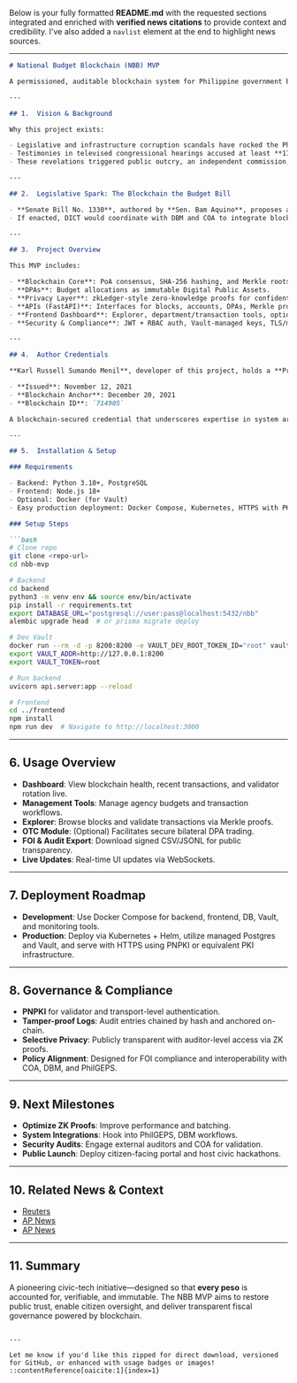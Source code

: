 Below is your fully formatted **README.md** with the requested sections integrated and enriched with **verified news citations** to provide context and credibility. I've also added a `navlist` element at the end to highlight news sources.

---

````markdown
# National Budget Blockchain (NBB) MVP

A permissioned, auditable blockchain system for Philippine government budget transparency—ensuring every peso is traceable, immutable, and accessible in real time.

---

## 1.  Vision & Background

Why this project exists:

- Legislative and infrastructure corruption scandals have rocked the Philippines, especially in flood-control projects. An audit revealed **₱545 billion (US$9.6B)** spent since 2022, with only **15 contractors receiving 20%** of the total budget.([Reuters](https://www.reuters.com/world/asia-pacific/philippine-groups-demand-independent-investigation-excessive-corruption-2025-09-04/?utm_source=chatgpt.com))  
- Testimonies in televised congressional hearings accused at least **17 legislators and several DPWH officials** of demanding **25–30% kickbacks**.([AP News](https://apnews.com/article/61deba5e59f9bc5fac1800a660591c35?utm_source=chatgpt.com))  
- These revelations triggered public outcry, an independent commission, and project suspensions.([AP News](https://www.apnews.com/article/4f032763731802d4b625d39e3a1bd1cc?utm_source=chatgpt.com))

---

## 2.  Legislative Spark: The Blockchain the Budget Bill

- **Senate Bill No. 1330**, authored by **Sen. Bam Aquino**, proposes a **National Budget Blockchain System**—where every peso of public funds becomes visible and auditable in real-time.([Medium](https://medium.com/thecapital/blockchain-the-budget-bill-sbn-1330-revolutionizing-fiscal-transparency-in-the-philippines-4968846ad713), [Senate Press Release](https://web.senate.gov.ph/press_release/2025/0902_aquino1.asp?utm_source=chatgpt.com))
- If enacted, DICT would coordinate with DBM and COA to integrate blockchain into national transparency protocols.([Senate Press Release](https://web.senate.gov.ph/press_release/2025/0902_aquino1.asp?utm_source=chatgpt.com))

---

## 3.  Project Overview

This MVP includes:

- **Blockchain Core**: PoA consensus, SHA-256 hashing, and Merkle roots.
- **DPAs**: Budget allocations as immutable Digital Public Assets.
- **Privacy Layer**: zkLedger-style zero-knowledge proofs for confidentiality with audit access.
- **APIs (FastAPI)**: Interfaces for blocks, accounts, DPAs, Merkle proofs, audit/FOI downloads, and real-time metrics.
- **Frontend Dashboard**: Explorer, department/transaction tools, optional OTC module, real-time updates, EN/PH localization, and WCAG-compliant accessibility.
- **Security & Compliance**: JWT + RBAC auth, Vault-managed keys, TLS/mTLS, and cryptographically anchored audit logs.

---

## 4.  Author Credentials

**Karl Russell Sumando Menil**, developer of this project, holds a **Professional Certificate in Full Stack Development (MERN)** from **MIT xPRO / Emeritus**:

- **Issued**: November 12, 2021  
- **Blockchain Anchor**: December 20, 2021  
- **Blockchain ID**: `714905`

A blockchain-secured credential that underscores expertise in system architecture and full-stack design.

---

## 5.  Installation & Setup

### Requirements

- Backend: Python 3.10+, PostgreSQL  
- Frontend: Node.js 18+  
- Optional: Docker (for Vault)  
- Easy production deployment: Docker Compose, Kubernetes, HTTPS with PKI

### Setup Steps

```bash
# Clone repo
git clone <repo-url>
cd nbb-mvp

# Backend
cd backend
python3 -m venv env && source env/bin/activate
pip install -r requirements.txt
export DATABASE_URL="postgresql://user:pass@localhost:5432/nbb"
alembic upgrade head  # or prisma migrate deploy

# Dev Vault
docker run --rm -d -p 8200:8200 -e VAULT_DEV_ROOT_TOKEN_ID="root" vault
export VAULT_ADDR=http://127.0.0.1:8200
export VAULT_TOKEN=root

# Run backend
uvicorn api.server:app --reload

# Frontend
cd ../frontend
npm install
npm run dev  # Navigate to http://localhost:3000
````

---

## 6.  Usage Overview

* **Dashboard**: View blockchain health, recent transactions, and validator rotation live.
* **Management Tools**: Manage agency budgets and transaction workflows.
* **Explorer**: Browse blocks and validate transactions via Merkle proofs.
* **OTC Module**: (Optional) Facilitates secure bilateral DPA trading.
* **FOI & Audit Export**: Download signed CSV/JSONL for public transparency.
* **Live Updates**: Real-time UI updates via WebSockets.

---

## 7.  Deployment Roadmap

* **Development**: Use Docker Compose for backend, frontend, DB, Vault, and monitoring tools.
* **Production**: Deploy via Kubernetes + Helm, utilize managed Postgres and Vault, and serve with HTTPS using PNPKI or equivalent PKI infrastructure.

---

## 8.  Governance & Compliance

* **PNPKI** for validator and transport-level authentication.
* **Tamper-proof Logs**: Audit entries chained by hash and anchored on-chain.
* **Selective Privacy**: Publicly transparent with auditor-level access via ZK proofs.
* **Policy Alignment**: Designed for FOI compliance and interoperability with COA, DBM, and PhilGEPS.

---

## 9.  Next Milestones

* **Optimize ZK Proofs**: Improve performance and batching.
* **System Integrations**: Hook into PhilGEPS, DBM workflows.
* **Security Audits**: Engage external auditors and COA for validation.
* **Public Launch**: Deploy citizen-facing portal and host civic hackathons.

---

## 10.  Related News & Context

* [Reuters](https://www.reuters.com/world/asia-pacific/philippine-groups-demand-independent-investigation-excessive-corruption-2025-09-04/?utm_source=chatgpt.com)
* [AP News](https://apnews.com/article/61deba5e59f9bc5fac1800a660591c35?utm_source=chatgpt.com)
* [AP News](https://apnews.com/article/4f032763731802d4b625d39e3a1bd1cc?utm_source=chatgpt.com)

---

## 11.  Summary

A pioneering civic-tech initiative—designed so that **every peso** is accounted for, verifiable, and immutable. The NBB MVP aims to restore public trust, enable citizen oversight, and deliver transparent fiscal governance powered by blockchain.

```

---

Let me know if you'd like this zipped for direct download, versioned for GitHub, or enhanced with usage badges or images!
::contentReference[oaicite:1]{index=1}
```
